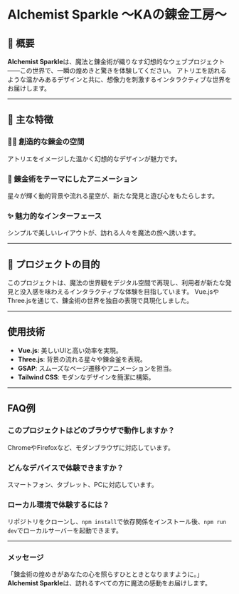 # Alchemist Sparkle ～KAの錬金工房～

## 🧪 概要

**Alchemist Sparkle**は、魔法と錬金術が織りなす幻想的なウェブプロジェクト――この世界で、一瞬の煌めきと驚きを体験してください。 アトリエを訪れるような温かみあるデザインと共に、想像力を刺激するインタラクティブな世界をお届けします。

----

## 🌟 主な特徴
### 🧙‍♂️ 創造的な錬金の空間
アトリエをイメージした温かく幻想的なデザインが魅力です。
### 🎇 錬金術をテーマにしたアニメーション
星々が輝く動的背景や流れる星空が、新たな発見と遊び心をもたらします。
### ✨ 魅力的なインターフェース
シンプルで美しいレイアウトが、訪れる人々を魔法の旅へ誘います。

----

## 🌌 プロジェクトの目的

このプロジェクトは、魔法の世界観をデジタル空間で再現し、利用者が新たな発見と没入感を味わえるインタラクティブな体験を目指しています。 Vue.jsやThree.jsを通じて、錬金術の世界を独自の表現で具現化しました。

----

## 使用技術
- **Vue.js**: 美しいUIと高い効率を実現。
- **Three.js**: 背景の流れる星々や錬金釜を表現。
- **GSAP**: スムーズなページ遷移やアニメーションを担当。
- **Tailwind CSS**: モダンなデザインを簡潔に構築。

----

## FAQ例

### このプロジェクトはどのブラウザで動作しますか？
ChromeやFirefoxなど、モダンブラウザに対応しています。

### どんなデバイスで体験できますか？
スマートフォン、タブレット、PCに対応しています。

### ローカル環境で体験するには？
リポジトリをクローンし、`npm install`で依存関係をインストール後、`npm run dev`でローカルサーバーを起動できます。

----

### メッセージ
「錬金術の煌めきがあなたの心を照らすひとときとなりますように。」 **Alchemist Sparkle**は、訪れるすべての方に魔法の感動をお届けします。
